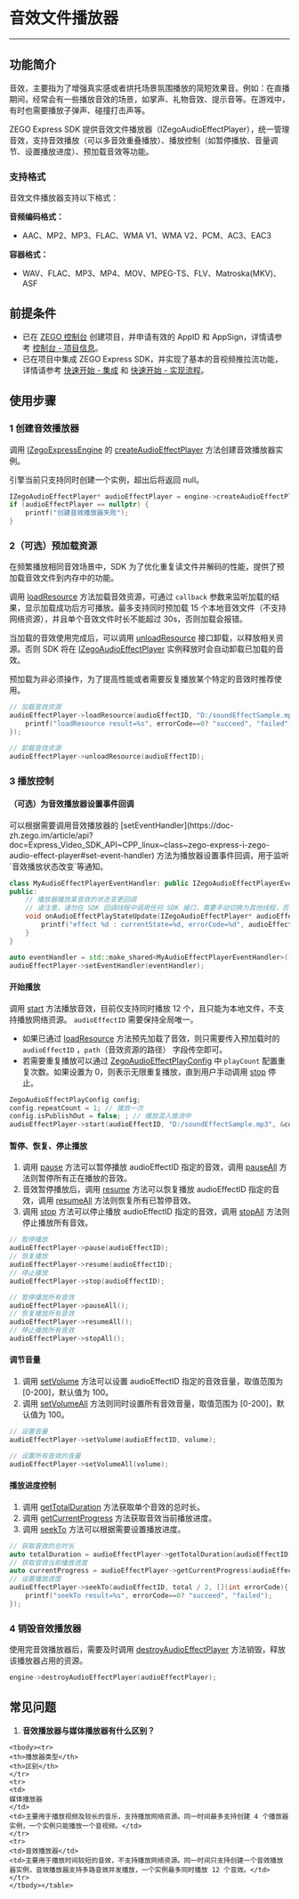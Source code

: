 # 音效文件播放器

- - -

## 功能简介

音效，主要指为了增强真实感或者烘托场景氛围播放的简短效果音。例如：在直播期间，经常会有一些播放音效的场景，如掌声、礼物音效、提示音等。在游戏中，有时也需要播放子弹声、碰撞打击声等。

ZEGO Express SDK 提供音效文件播放器（IZegoAudioEffectPlayer），统一管理音效，支持音效播放（可以多音效重叠播放）、播放控制（如暂停播放、音量调节、设置播放进度）、预加载音效等功能。

### 支持格式

音效文件播放器支持以下格式：

**音频编码格式：**
- AAC、MP2、MP3、FLAC、WMA V1、WMA V2、PCM、AC3、EAC3

**容器格式：**
- WAV、FLAC、MP3、MP4、MOV、MPEG-TS、FLV、Matroska(MKV)、ASF

<Content />

## 前提条件

- 已在 [ZEGO 控制台](https://console.zego.im) 创建项目，并申请有效的 AppID 和 AppSign，详情请参考 [控制台 - 项目信息](/console/project-info)。
- 已在项目中集成 ZEGO Express SDK，并实现了基本的音视频推拉流功能，详情请参考 [快速开始 - 集成](https://doc-zh.zego.im/article/21141) 和 [快速开始 - 实现流程](https://doc-zh.zego.im/article/21031)。


## 使用步骤

### 1 创建音效播放器

调用 [IZegoExpressEngine](https://doc-zh.zego.im/article/api?doc=Express_Video_SDK_API~cpp_linux~class~IZegoExpressEngine) 的 [createAudioEffectPlayer](https://doc-zh.zego.im/article/api?doc=Express_Video_SDK_API~CPP_linux~class~zego-express-i-zego-express-engine#create-audio-effect-player) 方法创建音效播放器实例。

<Warning title="注意">

引擎当前只支持同时创建一个实例，超出后将返回 null。

</Warning>



```cpp
IZegoAudioEffectPlayer* audioEffectPlayer = engine->createAudioEffectPlayer();
if (audioEffectPlayer == nullptr) {
    printf("创建音效播放器失败");
}
```

### 2（可选）预加载资源

<Accordion title="预加载资源" defaultOpen="false">
在频繁播放相同音效场景中，SDK 为了优化重复读文件并解码的性能，提供了预加载音效文件到内存中的功能。

调用 [loadResource](https://doc-zh.zego.im/article/api?doc=Express_Video_SDK_API~CPP_linux~class~zego-express-i-zego-audio-effect-player#load-resource) 方法加载音效资源，可通过 `callback` 参数来监听加载的结果，显示加载成功后方可播放。最多支持同时预加载 15 个本地音效文件（不支持网络资源），并且单个音效文件时长不能超过 30s，否则加载会报错。

当加载的音效使用完成后，可以调用 [unloadResource](https://doc-zh.zego.im/article/api?doc=Express_Video_SDK_API~CPP_linux~class~zego-express-i-zego-audio-effect-player#unload-resource) 接口卸载，以释放相关资源。否则 SDK 将在 [IZegoAudioEffectPlayer](https://doc-zh.zego.im/article/api?doc=Express_Video_SDK_API~cpp_linux~class~IZegoAudioEffectPlayer) 实例释放时会自动卸载已加载的音效。

<Note title="说明">
预加载为非必须操作，为了提高性能或者需要反复播放某个特定的音效时推荐使用。
</Note>



```cpp
// 加载音效资源
audioEffectPlayer->loadResource(audioEffectID, "D:/soundEffectSample.mp3", [](int errorCode){
    printf("loadResource result=%s", errorCode==0? "succeed", "failed");
});

// 卸载音效资源
audioEffectPlayer->unloadResource(audioEffectID);
```
</Accordion>

### 3 播放控制

#### （可选）为音效播放器设置事件回调

<Accordion title="预加载资源" defaultOpen="false">
可以根据需要调用音效播放器的 [setEventHandler](https://doc-zh.zego.im/article/api?doc=Express_Video_SDK_API~CPP_linux~class~zego-express-i-zego-audio-effect-player#set-event-handler) 方法为播放器设置事件回调，用于监听`音效播放状态改变`等通知。

```cpp
class MyAudioEffectPlayerEventHandler: public IZegoAudioEffectPlayerEventHandler{
public:
    // 播放器播放某音效的状态变更回调
    // 请注意，请勿在 SDK 回调线程中调用任何 SDK 接口，需要手动切换为其他线程，否则会产生死锁
    void onAudioEffectPlayStateUpdate(IZegoAudioEffectPlayer* audioEffectPlayer, unsigned int audioEffectID, ZegoAudioEffectPlayState state, int errorCode) override{
        printf("effect %d : currentState=%d, errorCode=%d", audioEffectID, state, errorCode);
    }
}

auto eventHandler = std::make_shared<MyAudioEffectPlayerEventHandler>();
audioEffectPlayer->setEventHandler(eventHandler);
```
</Accordion>

#### 开始播放

调用 [start](https://doc-zh.zego.im/article/api?doc=Express_Video_SDK_API~CPP_linux~class~zego-express-i-zego-audio-effect-player#start) 方法播放音效，目前仅支持同时播放 12 个，且只能为本地文件，不支持播放网络资源。 `audioEffectID` 需要保持全局唯一。

* 如果已通过 [loadResource](https://doc-zh.zego.im/article/api?doc=Express_Video_SDK_API~CPP_linux~class~zego-express-i-zego-audio-effect-player#load-resource) 方法预先加载了音效，则只需要传入预加载时的 `audioEffectID` ，`path`（音效资源的路径） 字段传空即可。
* 若需要重复播放可以通过 [ZegoAudioEffectPlayConfig](https://doc-zh.zego.im/article/api?doc=Express_Video_SDK_API~cpp_linux~struct~ZegoAudioEffectPlayConfig) 中 `playCount` 配置重复次数。如果设置为 0，则表示无限重复播放，直到用户手动调用 [stop](https://doc-zh.zego.im/article/api?doc=Express_Video_SDK_API~CPP_linux~class~zego-express-i-zego-audio-effect-player#stop) 停止。

```cpp
ZegoAudioEffectPlayConfig config;
config.repeatCount = 1; // 播放一次
config.isPublishOut = false; ; // 播放混入推流中
audioEffectPlayer->start(audioEffectID, "D:/soundEffectSample.mp3", &config);
```

#### 暂停、恢复、停止播放

1. 调用 [pause](https://doc-zh.zego.im/article/api?doc=Express_Video_SDK_API~CPP_linux~class~zego-express-i-zego-audio-effect-player#pause) 方法可以暂停播放 audioEffectID 指定的音效，调用 [pauseAll](https://doc-zh.zego.im/article/api?doc=Express_Video_SDK_API~CPP_linux~class~zego-express-i-zego-audio-effect-player#pause-all) 方法则暂停所有正在播放的音效。
2. 音效暂停播放后，调用 [resume](https://doc-zh.zego.im/article/api?doc=Express_Video_SDK_API~CPP_linux~class~zego-express-i-zego-audio-effect-player#resume) 方法可以恢复播放 audioEffectID 指定的音效，调用 [resumeAll](https://doc-zh.zego.im/article/api?doc=Express_Video_SDK_API~CPP_linux~class~zego-express-i-zego-audio-effect-player#resume-all) 方法则恢复所有已暂停音效。
3. 调用 [stop](https://doc-zh.zego.im/article/api?doc=Express_Video_SDK_API~CPP_linux~class~zego-express-i-zego-audio-effect-player#stop) 方法可以停止播放 audioEffectID 指定的音效，调用 [stopAll](https://doc-zh.zego.im/article/api?doc=Express_Video_SDK_API~CPP_linux~class~zego-express-i-zego-audio-effect-player#stop-all) 方法则停止播放所有音效。

```cpp
// 暂停播放
audioEffectPlayer->pause(audioEffectID);
// 恢复播放
audioEffectPlayer->resume(audioEffectID);
// 停止播放
audioEffectPlayer->stop(audioEffectID);

// 暂停播放所有音效
audioEffectPlayer->pauseAll();
// 恢复播放所有音效
audioEffectPlayer->resumeAll();
// 停止播放所有音效
audioEffectPlayer->stopAll();
```

#### 调节音量

1. 调用 [setVolume](https://doc-zh.zego.im/article/api?doc=Express_Video_SDK_API~CPP_linux~class~zego-express-i-zego-audio-effect-player#set-volume) 方法可以设置 audioEffectID 指定的音效音量，取值范围为 [0-200]，默认值为 100。
2. 调用 [setVolumeAll](https://doc-zh.zego.im/article/api?doc=Express_Video_SDK_API~CPP_linux~class~zego-express-i-zego-audio-effect-player#set-volume-all) 方法则同时设置所有音效音量，取值范围为 [0-200]，默认值为 100。

```cpp
// 设置音量
audioEffectPlayer->setVolume(audioEffectID, volume);

// 设置所有音效的音量
audioEffectPlayer->setVolumeAll(volume);
```

#### 播放进度控制

1. 调用 [getTotalDuration](https://doc-zh.zego.im/article/api?doc=Express_Video_SDK_API~CPP_linux~class~zego-express-i-zego-audio-effect-player#get-total-duration) 方法获取单个音效的总时长。
2. 调用 [getCurrentProgress](https://doc-zh.zego.im/article/api?doc=Express_Video_SDK_API~CPP_linux~class~zego-express-i-zego-audio-effect-player#get-current-progress) 方法获取音效当前播放进度。
3. 调用 [seekTo](https://doc-zh.zego.im/article/api?doc=Express_Video_SDK_API~CPP_linux~class~zego-express-i-zego-audio-effect-player#seek-to) 方法可以根据需要设置播放进度。

```cpp
// 获取音效的总时长
auto totalDuration = audioEffectPlayer->getTotalDuration(audioEffectID);
// 获取音效当前播放进度
auto currentProgress = audioEffectPlayer->getCurrentProgress(audioEffectID);
// 设置播放进度
audioEffectPlayer->seekTo(audioEffectID, total / 2, [](int errorCode){
    printf("seekTo result=%s", errorCode==0? "succeed", "failed");
});
```

### 4 销毁音效播放器

使用完音效播放器后，需要及时调用 [destroyAudioEffectPlayer](https://doc-zh.zego.im/article/api?doc=Express_Video_SDK_API~CPP_linux~class~zego-express-i-zego-express-engine#destroy-audio-effect-player) 方法销毁，释放该播放器占用的资源。

```cpp
engine->destroyAudioEffectPlayer(audioEffectPlayer);
```

## 常见问题

1. **音效播放器与媒体播放器有什么区别？**

<table>

    <tbody><tr>
    <th>播放器类型</th>
    <th>区别</th>
    </tr>
    <tr>
    <td>
    媒体播放器
    </td>
    <td>主要用于播放视频及较长的音乐，支持播放网络资源。同一时间最多支持创建 4 个播放器实例，一个实例只能播放一个音视频。</td>
    </tr>
    <tr>
    <td>音效播放器</td>
    <td>主要用于播放时间较短的音效，不支持播放网络资源。同一时间只支持创建一个音效播放器实例，音效播放器支持多路音效并发播放，一个实例最多同时播放 12 个音效。</td>
    </tr>
    </tbody></table>

<Content />

